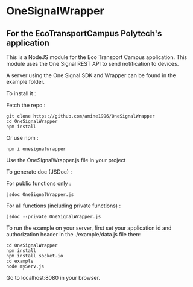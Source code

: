 # OneSignalWrapper
## For the EcoTransportCampus Polytech's application

This is a NodeJS module for the Eco Transport Campus application. This module uses the One Signal REST API to send notification to devices.

A server using the One Signal SDK and Wrapper can be found in the example folder.

To install it :

Fetch the repo :
```
git clone https://github.com/amine1996/OneSignalWrapper
cd OneSignalWrapper
npm install
```

Or use npm :
```
npm i onesignalwrapper
```

Use the OneSignalWrapper.js file in your project

To generate doc (JSDoc) : 

For public functions only :
```
jsdoc OneSignalWrapper.js
```
For all functions (including private functions) :
```
jsdoc --private OneSignalWrapper.js
```

To run the example on your server, first set your application id and authorization header in the ./example/data.js file then:

```
cd OneSignalWrapper
npm install
npm install socket.io
cd example
node myServ.js
```

Go to localhost:8080 in your browser.


